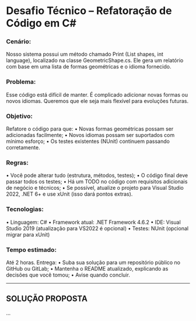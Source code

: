 # Desafio Técnico – Refatoração de Código em C#

### Cenário:
Nosso sistema possui um método chamado Print (List<GeometricShape> shapes, int language), localizado na classe GeometricShape.cs.
Ele gera um relatório com base em uma lista de formas geométricas e o idioma fornecido.

### Problema:
Esse código está difícil de manter. É complicado adicionar novas formas ou novos idiomas.
Queremos que ele seja mais flexível para evoluções futuras.

### Objetivo:
Refatore o código para que:
• Novas formas geométricas possam ser adicionadas facilmente;
• Novos idiomas possam ser suportados com mínimo esforço;
• Os testes existentes (NUnit) continuem passando corretamente.

### Regras:
• Você pode alterar tudo (estrutura, métodos, testes);
• O código final deve passar todos os testes;
• Há um TODO no código com requisitos adicionais de negócio e técnicos;
• Se possível, atualize o projeto para Visual Studio 2022, .NET 6+ e use xUnit (isso dará pontos extras).

### Tecnologias:
• Linguagem: C#
• Framework atual: .NET Framework 4.6.2
• IDE: Visual Studio 2019 (atualização para VS2022 é opcional)
• Testes: NUnit (opcional migrar para xUnit)

### Tempo estimado:
Até 2 horas.
Entrega:
• Suba sua solução para um repositório público no GitHub ou GitLab;
• Mantenha o README atualizado, explicando as decisões que você tomou;
• Avise quando concluir.

-------

## SOLUÇÃO PROPOSTA

...